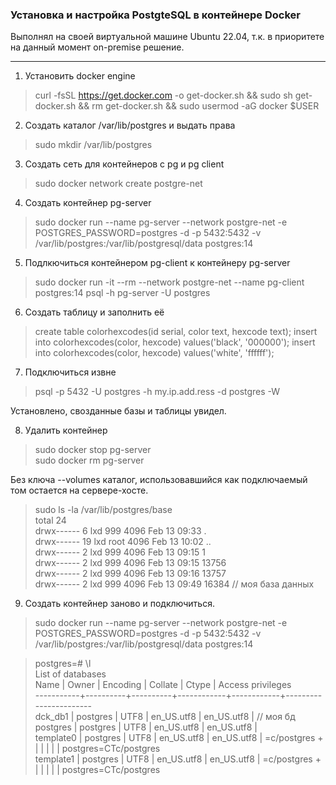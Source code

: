 ### Установка и настройка PostgteSQL в контейнере Docker
Выполнял на своей виртуальной машине Ubuntu 22.04, т.к. в приоритете на данный момент on-premise решение.
___
1. Установить docker engine
>curl -fsSL https://get.docker.com -o get-docker.sh && sudo sh get-docker.sh && rm get-docker.sh && sudo usermod -aG docker $USER

2. Создать каталог /var/lib/postgres и выдать права
>sudo mkdir /var/lib/postgres

3. Создать сеть для контейнеров с pg и pg client
>sudo docker network create postgre-net

4. Создать контейнер pg-server
>sudo docker run --name pg-server --network postgre-net -e POSTGRES_PASSWORD=postgres -d -p 5432:5432 -v /var/lib/postgres:/var/lib/postgresql/data postgres:14

5. Подлкючиться контейнером pg-client к контейнеру pg-server
>sudo docker run -it --rm --network postgre-net --name pg-client postgres:14 psql -h pg-server -U postgres

6. Создать таблицу и заполнить её
>create table colorhexcodes(id serial, color text, hexcode text); insert into colorhexcodes(color, hexcode) values('black', '000000'); insert into colorhexcodes(color, hexcode) values('white', 'ffffff');

7. Подключиться извне
>psql -p 5432 -U postgres -h my.ip.add.ress -d postgres -W

Установлено, свозданные базы и таблицы увидел.

8. Удалить контейнер
> sudo docker stop pg-server  
> sudo docker rm pg-server

Без ключа --volumes каталог, использовавшийся как подключаемый том остается на сервере-хосте.
>sudo ls -la /var/lib/postgres/base  
>total 24  
>drwx------  6 lxd  999 4096 Feb 13 09:33 .  
>drwx------ 19 lxd root 4096 Feb 13 10:02 ..  
>drwx------  2 lxd  999 4096 Feb 13 09:15 1  
>drwx------  2 lxd  999 4096 Feb 13 09:15 13756  
>drwx------  2 lxd  999 4096 Feb 13 09:16 13757  
>drwx------  2 lxd  999 4096 Feb 13 09:49 16384 // моя база данных  

9. Создать контейнер заново и подключиться. 
>sudo docker run --name pg-server --network postgre-net -e POSTGRES_PASSWORD=postgres -d -p 5432:5432 -v /var/lib/postgres:/var/lib/postgresql/data postgres:14

>postgres=# \l  
>                                 List of databases  
>   Name    |  Owner   | Encoding |  Collate   |   Ctype    |   Access privileges  
>-----------+----------+----------+------------+------------+-----------------------  
> dck_db1   | postgres | UTF8     | en_US.utf8 | en_US.utf8 |                       // моя бд
> postgres  | postgres | UTF8     | en_US.utf8 | en_US.utf8 |  
> template0 | postgres | UTF8     | en_US.utf8 | en_US.utf8 | =c/postgres          +  
>           |          |          |            |            | postgres=CTc/postgres  
> template1 | postgres | UTF8     | en_US.utf8 | en_US.utf8 | =c/postgres          +  
>           |          |          |            |            | postgres=CTc/postgres  
